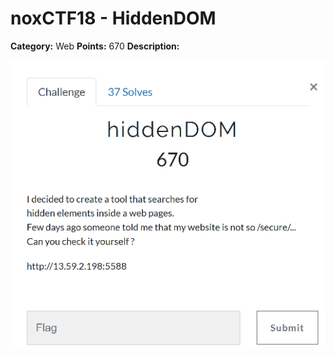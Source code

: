 # noxCTF18 - HiddenDOM

**Category:** Web 
**Points:** 670 
**Description:**

![N](https://raw.githubusercontent.com/xpinked/ctf-writeups/master/noxCTF18/Web/HiddenDOM/Screenshots/Screenshot_1.png)
